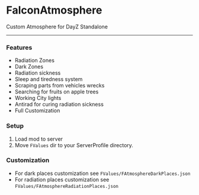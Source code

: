 # FalconAtmosphere
Custom Atmosphere for DayZ Standalone

---

### Features
- Radiation Zones
- Dark Zones
- Radiation sickness
- Sleep and tiredness system
- Scraping parts from vehicles wrecks
- Searching for fruits on apple trees
- Working City lights
- Antirad for curing radiation sickness
- Full Customization

### Setup
1. Load mod to server
2. Move `FValues` dir to your ServerProfile directory.

### Customization
- For dark places customization see `FValues/FAtmosphereDarkPlaces.json`
- For radiation places customization see `FValues/FAtmosphereRadiationPlaces.json`
